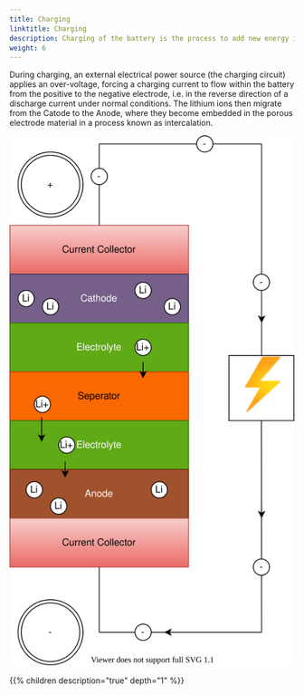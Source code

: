 ```yaml
---
title: Charging
linktitle: Charging
description: Charging of the battery is the process to add new energy in to the battery.
weight: 6
---
```


During charging, an external electrical power source (the charging circuit) applies an over-voltage, forcing a charging current to flow within the battery from the positive to the negative electrode, i.e. in the reverse direction of a discharge current under normal conditions. The lithium ions then migrate from the Catode to the Anode, where they become embedded in the porous electrode material in a process known as intercalation.

![Battery charging](batteryconceptcharging.drawio.svg "Charging process")

{{% children description="true" depth="1" %}}
